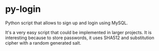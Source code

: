 # py-login
Python script that allows to sign up and login using MySQL.

It's a very easy script that could be implemented in larger projects. It is interesting because to store passwords, it uses SHA512 and substitution cipher with a random generated salt.
